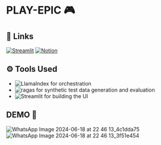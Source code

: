 # PLAY-EPIC 🎮

## 🔗 Links
[![Streamlit](https://img.shields.io/badge/-Streamlit%20deployed%20URL-green)](https://playepic.streamlit.app/)  [![Notion](https://img.shields.io/badge/-Notion%20documentation%20kam%20approach-white)]([https://lnkd.in/eGJ9UuK6](https://discovered-honeycup-303.notion.site/PLAY-EPIC-cc018abf1fce45c1874968c7d8250556)) 

## ⚙ Tools Used
- ![LlamaIndex](https://img.shields.io/badge/-LlamaIndex-blue)  for orchestration
- ![ragas](https://img.shields.io/badge/-ragas-orange) for synthetic test data generation and evaluation
- ![Streamlit](https://img.shields.io/badge/-Streamlit-red) for building the UI



## DEMO 🤖
![WhatsApp Image 2024-06-18 at 22 46 13_4c1dda75](https://github.com/jigarsiddhpura/GameRecommendation/assets/95428432/bd657190-96b3-4dfb-b878-33aa6deba358)
![WhatsApp Image 2024-06-18 at 22 46 13_3f51e454](https://github.com/jigarsiddhpura/GameRecommendation/assets/95428432/30338d4b-5361-4888-a73f-898200ce2f33)



